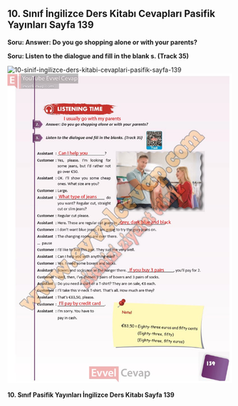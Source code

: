 ## 10. Sınıf İngilizce Ders Kitabı Cevapları Pasifik Yayınları Sayfa 139

**Soru: Answer: Do you go shopping alone or with your parents?**

**Soru: Listen to the dialogue and fill in the blank s. (Track 35)**

![10-sinif-ingilizce-ders-kitabi-cevaplari-pasifik-sayfa-139]()![10-sinif-ingilizce-ders-kitabi-cevaplari-pasifik-sayfa-139](./image1.webp)

**10. Sınıf Pasifik Yayınları İngilizce Ders Kitabı Sayfa 139**